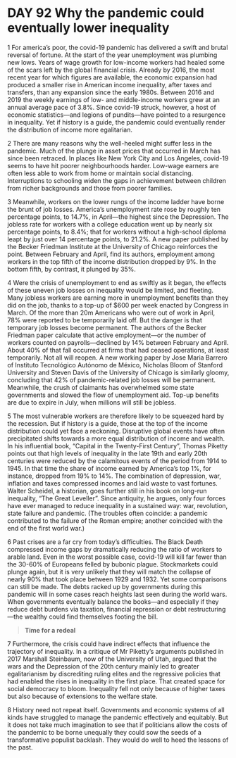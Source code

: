 # DAY 92 Why the pandemic could eventually lower inequality
1 For america’s poor, the covid-19 pandemic has delivered a swift and brutal reversal of fortune. At the start of the year unemployment was plumbing new lows. Years of wage growth for low-income workers had healed some of the scars left by the global financial crisis. Already by 2016, the most recent year for which figures are available, the economic expansion had produced a smaller rise in American income inequality, after taxes and transfers, than any expansion since the early 1980s. Between 2016 and 2019 the weekly earnings of low- and middle-income workers grew at an annual average pace of 3.8%. Since covid-19 struck, however, a host of economic statistics—and legions of pundits—have pointed to a resurgence in inequality. Yet if history is a guide, the pandemic could eventually render the distribution of income more egalitarian.

2 There are many reasons why the well-heeled might suffer less in the pandemic. Much of the plunge in asset prices that occurred in March has since been retraced. In places like New York City and Los Angeles, covid-19 seems to have hit poorer neighbourhoods harder. Low-wage earners are often less able to work from home or maintain social distancing. Interruptions to schooling widen the gaps in achievement between children from richer backgrounds and those from poorer families.

3 Meanwhile, workers on the lower rungs of the income ladder have borne the brunt of job losses. America’s unemployment rate rose by roughly ten percentage points, to 14.7%, in April—the highest since the Depression. The jobless rate for workers with a college education went up by nearly six percentage points, to 8.4%; that for workers without a high-school diploma leapt by just over 14 percentage points, to 21.2%. A new paper published by the Becker Friedman Institute at the University of Chicago reinforces the point. Between February and April, find its authors, employment among workers in the top fifth of the income distribution dropped by 9%. In the bottom fifth, by contrast, it plunged by 35%.

4 Were the crisis of unemployment to end as swiftly as it began, the effects of these uneven job losses on inequality would be limited, and fleeting. Many jobless workers are earning more in unemployment benefits than they did on the job, thanks to a top-up of $600 per week enacted by Congress in March. Of the more than 20m Americans who were out of work in April, 78% were reported to be temporarily laid off. But the danger is that temporary job losses become permanent. The authors of the Becker Friedman paper calculate that active employment—or the number of workers counted on payrolls—declined by 14% between February and April. About 40% of that fall occurred at firms that had ceased operations, at least temporarily. Not all will reopen. A new working paper by Jose Maria Barrero of Instituto Tecnológico Autónomo de México, Nicholas Bloom of Stanford University and Steven Davis of the University of Chicago is similarly gloomy, concluding that 42% of pandemic-related job losses will be permanent. Meanwhile, the crush of claimants has overwhelmed some state governments and slowed the flow of unemployment aid. Top-up benefits are due to expire in July, when millions will still be jobless.

5 The most vulnerable workers are therefore likely to be squeezed hard by the recession. But if history is a guide, those at the top of the income distribution could yet face a reckoning. Disruptive global events have often precipitated shifts towards a more equal distribution of income and wealth. In his influential book, “Capital in the Twenty-First Century”, Thomas Piketty points out that high levels of inequality in the late 19th and early 20th centuries were reduced by the calamitous events of the period from 1914 to 1945. In that time the share of income earned by America’s top 1%, for instance, dropped from 19% to 14%. The combination of depression, war, inflation and taxes compressed incomes and laid waste to vast fortunes. Walter Scheidel, a historian, goes further still in his book on long-run inequality, “The Great Leveller”. Since antiquity, he argues, only four forces have ever managed to reduce inequality in a sustained way: war, revolution, state failure and pandemic. (The troubles often coincide: a pandemic contributed to the failure of the Roman empire; another coincided with the end of the first world war.)

6 Past crises are a far cry from today’s difficulties. The Black Death compressed income gaps by dramatically reducing the ratio of workers to arable land. Even in the worst possible case, covid-19 will kill far fewer than the 30-60% of Europeans felled by bubonic plague. Stockmarkets could plunge again, but it is very unlikely that they will match the collapse of nearly 90% that took place between 1929 and 1932. Yet some comparisons can still be made. The debts racked up by governments during this pandemic will in some cases reach heights last seen during the world wars. When governments eventually balance the books—and especially if they reduce debt burdens via taxation, financial repression or debt restructuring—the wealthy could find themselves footing the bill.

> **Time for a redeal**
>

7 Furthermore, the crisis could have indirect effects that influence the trajectory of inequality. In a critique of Mr Piketty’s arguments published in 2017 Marshall Steinbaum, now of the University of Utah, argued that the wars and the Depression of the 20th century mainly led to greater egalitarianism by discrediting ruling elites and the regressive policies that had enabled the rises in inequality in the first place. That created space for social democracy to bloom. Inequality fell not only because of higher taxes but also because of extensions to the welfare state.

8 History need not repeat itself. Governments and economic systems of all kinds have struggled to manage the pandemic effectively and equitably. But it does not take much imagination to see that if politicians allow the costs of the pandemic to be borne unequally they could sow the seeds of a transformative populist backlash. They would do well to heed the lessons of the past.

